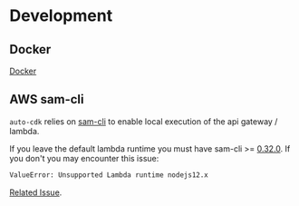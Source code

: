 # Development

## Docker

[Docker](https://www.docker.com/)

## AWS sam-cli

`auto-cdk` relies on [sam-cli](https://github.com/awslabs/aws-sam-cli) to enable local execution of the api gateway / lambda.

If you leave the default lambda runtime you must have sam-cli >= [0.32.0](https://github.com/awslabs/aws-sam-cli/releases/tag/v0.32.0). If you don't you may encounter this issue:

```bash
ValueError: Unsupported Lambda runtime nodejs12.x
```

[Related Issue](https://github.com/awslabs/aws-sam-cli/issues/1564).
